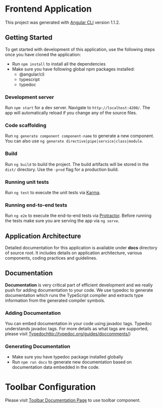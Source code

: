 # Frontend Application

This project was generated with [Angular CLI](https://github.com/angular/angular-cli) version 1.1.2.

## Getting Started
To get started with development of this application, use the following steps once you have cloned the application:

- Run `npm install` to install all the dependencies
- Make sure you have following global npm packages installed:
  - @angular/cli 
  - typescript
  - typedoc

### Development server

Run `npm start` for a dev server. Navigate to `http://localhost:4200/`. The app will automatically reload if you change any of the source files.

### Code scaffolding

Run `ng generate component component-name` to generate a new component. You can also use `ng generate directive|pipe|service|class|module`.

### Build

Run `ng build` to build the project. The build artifacts will be stored in the `dist/` directory. Use the `-prod` flag for a production build.

### Running unit tests

Run `ng test` to execute the unit tests via [Karma](https://karma-runner.github.io).

### Running end-to-end tests

Run `ng e2e` to execute the end-to-end tests via [Protractor](http://www.protractortest.org/).
Before running the tests make sure you are serving the app via `ng serve`.

## Application Architecture

Detailed documentation for this application is available under **docs** directory of source root. It includes
details on application architecture, various components, coding practices and guidelines.

## Documentation

**Documentation** is very critical part of efficient development and we really push for adding documentation to 
your code. We use typedoc to generate documentation which runs the TypeScript compiler and extracts type 
information from the generated compiler symbols.

### Adding Documentation
You can embed documentation in your code using javadoc tags. Typedoc understands javadoc tags. For more 
details as what tags are supported, please visit [Typedoc]()http://typedoc.org/guides/doccomments/)

### Generating Documentation

* Make sure you have typedoc package installed globally
* Run `npm run docs` to generate new documentation based on documentation data embedded in the code.

# Toolbar Configuration

Please visit [Toolbar Documentation Page](https://bitbucket.org/sgAppDevTeam/sg-app-pro/src/renu/src/shared/components/toolbar/README.md) to use toolbar component.